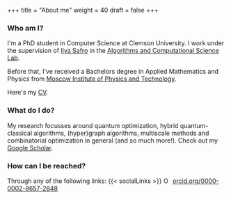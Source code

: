 +++
title = "About me"
weight = 40
draft = false
+++

### Who am I?
I'm a PhD student in Computer Science at Clemson University. I work under the supervision of [Ilya Safro](https://people.cs.clemson.edu/~isafro/) in the [Algorithms and Computational Science Lab](https://people.cs.clemson.edu/~isafro/group.html). 

Before that, I've received a Bachelors degree in Applied Mathematics and Physics from [Moscow Institute of Physics and Technology](https://mipt.ru/english/). 

Here's my [CV](https://www.dropbox.com/s/njayar01aww562f/Resume%20Tech%20Master.pdf).

### What do I do?
My research focusses around quantum optimization, hybrid quantum-classical algorithms, (hyper)graph algorithms, multiscale methods and combinatorial optimization in general (and so much more!). Check out my [Google Scholar](https://scholar.google.com/citations?user=PxOuGGcAAAAJ). 

### How can I be reached?
Through any of the following links:
{{< socialLinks >}}
<a href="https://orcid.org/0000-0002-8657-2848" target="orcid.widget" rel="noopener noreferrer" style="vertical-align:top;"><img src="https://orcid.org/sites/default/files/images/orcid_16x16.png" style="width:1em;margin-right:.5em;" alt="ORCID iD icon">orcid.org/0000-0002-8657-2848</a>
